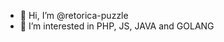 - 👋 Hi, I’m @retorica-puzzle
- 👀 I’m interested in PHP, JS, JAVA and GOLANG

<!---
retorica-puzzle/retorica-puzzle is a ✨ special ✨ repository because its `README.md` (this file) appears on your GitHub profile.
You can click the Preview link to take a look at your changes.
--->
